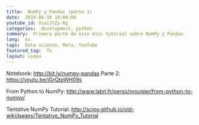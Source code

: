```yaml
---
title:  NumPy y Pandas (parte 1) 
date:  2019-04-10 18:00:00
youtube_id: VsaiJtZy-Kg
categories:  development, python  
summary:  Primera parte de este mini tutorial sobre NumPy y Pandas   
lang:  es
tags:  Data science, Meta, YouTube
featured_tag:  Tv
layout: video
---
```


Notebook: http://bit.ly/numpy-pandas 
Parte 2: https://youtu.be/jGrQtpWH09s

From Python to NumPy: http://www.labri.fr/perso/nrougier/from-python-to-numpy/

Tentative NumPy Tutorial: http://scipy.github.io/old-wiki/pages/Tentative_NumPy_Tutorial
